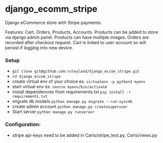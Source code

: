 # django_ecomm_stripe
Django eCommerce store with Stripe payments.


Features: Cart, Orders, Products, Accounts. Products can be added to store via django admin panel. Products can have multiple images. Orders are recorded after checkout request. Cart is linked to user account so will persist if logging into new device.

### Setup
- `git clone git@github.com:rsleyland/django_eccom_stripe.git`
- `cd django_eccom_stripe`
- create virtual env of your choice ex. `virtualenv -p python3 myenv`
- start virtual env ex. `source myenv/bin/activate`
- install dependencies from requirements.txt `pip install -r requirements.txt`
- migrate db models `python manage.py migrate --run-syncdb`
- create admin account `python manage.py createsuperuser`
- Start server `python manage.py runserver`
### Configuration:
- stripe api-keys need to be added in Carts/stripe_test.py, Carts/views.py
